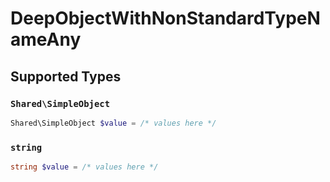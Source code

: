 # DeepObjectWithNonStandardTypeNameAny


## Supported Types

### `Shared\SimpleObject`

```php
Shared\SimpleObject $value = /* values here */
```

### `string`

```php
string $value = /* values here */
```

